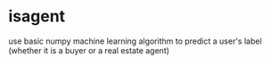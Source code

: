 # isagent
use basic numpy machine learning algorithm to predict a user's label (whether it is a buyer or a real estate agent)
